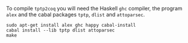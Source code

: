 
To compile `tptp2coq` you will need the Haskell `ghc` compiler, the program `alex` and the cabal packages `tptp`, `dlist` and `attoparsec`.

`sudo apt-get install alex ghc happy cabal-install`\
`cabal install --lib tptp dlist attoparsec`\
`make`



